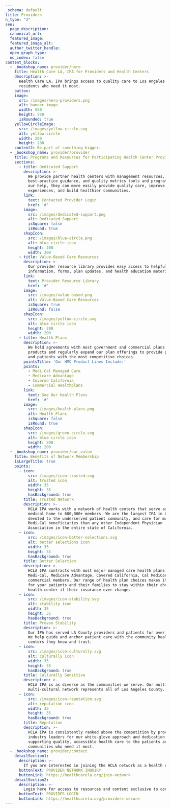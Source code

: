 ```yaml
---
_schema: default
title: Providers
n_type: "2"
seo:
  page_description:
  canonical_url:
  featured_image:
  featured_image_alt:
  author_twitter_handle:
  open_graph_type:
  no_index: false
content_blocks:
  - _bookshop_name: provider/hero
    title: Health Care LA, IPA for Providers and Health Centers
    description: >-
      Health Care LA, IPA brings access to quality care to Los Angeles County
      residents who need it most.
    button:
    image:
      src: /images/hero-providers.png
      alt: banner-image
      width: 550
      height: 550
      isRounded: true
    yellowCircleImage:
      src: /images/yellow-circle.svg
      alt: yellow-circle
      width: 280
      height: 280
    content2: Be part of something bigger.
  - _bookshop_name: provider/provider
    title: Programs and Resources for Participating Health Center Providers
    sections:
      - title: Dedicated Support
        description: >-
          We provide partner health centers with management resources,
          best-practice guidance, and quality metrics tools and programs. With
          our help, they can more easily provide quality care, improve patient
          experiences, and build healthier communities.
        link:
          text: Contacted Provider Login
          href: '#'
        image:
          src: /images/dedicated-support.png
          alt: Dedicated Support
          isSquare: false
          isRound: true
        shapIcon:
          src: /images/blue-circle.png
          alt: blue circle icon
          height: 200
          width: 200
      - title: Value-Based Care Resources
        description: >-
          Our provider resource library provides easy access to helpful
          information, forms, plan updates, and health education materials.
        link:
          text: Provider Resource Library
          href: '#'
        image:
          src: /images/value-based.png
          alt: Value-Based Care Resources
          isSquare: true
          isRound: false
        shapIcon:
          src: /images/yellow-circle.svg
          alt: blue circle icon
          height: 200
          width: 200
      - title: Health Plans
        description: >-
          We hold agreements with most government and commercial plans and
          products and regularly expand our plan offerings to provide physicians
          and patients with the most competitive choices.
        pointsTitle: 'Our HMO Product Lines Include:'
        points:
          - Medi-Cal Managed Care
          - Medicare Advantage
          - Covered California
          - Commercial Healthplans
        link:
          text: See Our Health Plans
          href: '#'
        image:
          src: /images/health-plans.png
          alt: Health Plans
          isSquare: false
          isRound: true
        shapIcon:
          src: /images/green-circle.svg
          alt: blue circle icon
          height: 200
          width: 200
  - _bookshop_name: provider/our_value
    title: Benefits of Network Membership
    isLargeTitle: true
    points:
      - icon:
          src: /images/icon-trusted.svg
          alt: trusted icon
          width: 35
          height: 35
          hasBackground: true
        title: Trusted Network
        description: >-
          HCLA IPA works with a network of health centers that serve as the
          medical home to 600,000+ members. We are the largest IPA in California
          devoted to the underserved patient community, and care for more
          Medi-Cal beneficiaries than any other Independent Physician
          Association in the entire state of California.
      - icon:
          src: /images/icon-better-selections.svg
          alt: better selections icon
          width: 35
          height: 35
          hasBackground: true
        title: Better Selection
        description: >-
          HCLA IPA contracts with most major managed care health plans serving
          Medi-Cal, Medicare Advantage, Covered California, Cal MediConnect, and
          commercial members. Our range of health plan choices makes it easier
          for your patients and their families to stay within their chosen
          health center if their insurance ever changes
      - icon:
          src: /images/icon-stability.svg
          alt: stability icon
          width: 35
          height: 35
          hasBackground: true
        title: Proven Stability
        description: >-
          Our IPA has served LA County providers and patients for over 25 years.
          We help guide and anchor patient care with the community health
          centers they know and trust.
      - icon:
          src: /images/icon-culturally.svg
          alt: culturally icon
          width: 35
          height: 35
          hasBackground: true
        title: Culturally Sensitive
        description: >-
          HCLA IPA is as diverse as the communities we serve. Our multi-lingual,
          multi-cultural network represents all of Los Angeles County.
      - icon:
          src: /images/icon-reputation.svg
          alt: reputation icon
          width: 35
          height: 35
          hasBackground: true
        title: Reputation
        description: >-
          HCLA IPA is consistently ranked above the competition by providers and
          industry leaders for our white-glove approach and dedication to
          supporting quality, accessible health care to the patients and
          communities who need it most.
  - _bookshop_name: provider/contact
    detailSection1:
      description: >-
        If you are interested in joining the HCLA network as a health center provider, please click the button below.
      buttonText: PROVIDER NETWORK INQUIRY
      buttonLink: https://healthcarela.org/join-network
    detailSection2:
      description: >-
        Login here for access to resources and content exclusive to contracted providers.
      buttonText: PROVIDER LOGIN
      buttonLink: https://healthcarela.org/providers-secure
---
```

